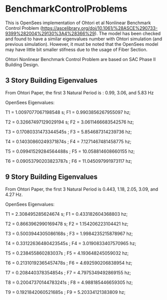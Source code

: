 # BenchmarkControlProblems

This is OpenSees implementation of Ohtori et al Nonlinear Benchmark Control Problem (https://ascelibrary.org/doi/10.1061/%28ASCE%290733-9399%282004%29130%3A4%28366%29). The model has been checked and found to have a similar eigenvalues number with Ohtori simulation (and previous simulation). However, it must be noted that the OpenSees model may have little bit smaller stifness due to the usage of Fiber Section.

Ohtori Nonlinear Benchmark Control Problem are based on SAC Phase II Building Design.

## 3 Story Building Eigenvalues
From Ohtori Paper, the first 3 Natural Period is : 0.99, 3.06, and 5.83 Hz

OpenSees Eigenvalues:

T1 = 1.0097077067198548 s; F1 = 0.9903856267955097 hz;

T2 = 0.32667497129029194 s; F2 = 3.0611466683542576 hz;

T3 = 0.17080331473344545s ; F3 = 5.854687314239736 hz;

T4 = 0.14030860249371874s ; F4 = 7.1271467481458775 hz;

T5 = 0.09941529284564488s ; F5 = 10.058814608660155 hz;

T6 = 0.09053790203823787s ; F6 = 11.045097991973117 hz;

## 9 Story Building Eigenvalues
From Ohtori Paper, the first 3 Natural Period is 0.443, 1.18, 2.05, 3.09, and 4.27 Hz.

OpenSees Eigenvalues:

T1 = 2.308495285624674 s; F1 = 0.433182604368803 hz;

T2 = 0.8663962990169478 s; F2 = 1.154206223104421 hz;

T3 = 0.5003944305086168s ; F3 = 1.9984235215878967 hz;

T4 = 0.33122636480423545s ; F4 = 3.0190833407570965 hz;

T5 = 0.238455860283037s ; F5 = 4.193648245059032 hz;

T6 = 0.21310192365457478s ; F6 = 4.692590206838954 hz;

T7 = 0.208440378354854s ; F7 = 4.7975349492869155 hz;

T8 = 0.20047370144783241s ; F8 = 4.988185446659305 hz;

T9 = 0.1921842060521685s ; F9 = 5.20334121383809 hz;
